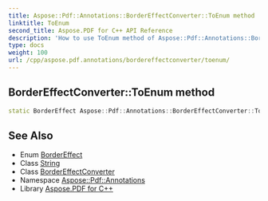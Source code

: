 ```yaml
---
title: Aspose::Pdf::Annotations::BorderEffectConverter::ToEnum method
linktitle: ToEnum
second_title: Aspose.PDF for C++ API Reference
description: 'How to use ToEnum method of Aspose::Pdf::Annotations::BorderEffectConverter class in C++.'
type: docs
weight: 100
url: /cpp/aspose.pdf.annotations/bordereffectconverter/toenum/
---
```

## BorderEffectConverter::ToEnum method




```cpp
static BorderEffect Aspose::Pdf::Annotations::BorderEffectConverter::ToEnum(System::String value)
```

## See Also

* Enum [BorderEffect](../../bordereffect/)
* Class [String](../../../system/string/)
* Class [BorderEffectConverter](../)
* Namespace [Aspose::Pdf::Annotations](../../)
* Library [Aspose.PDF for C++](../../../)
